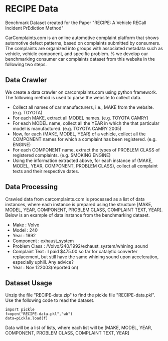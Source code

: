 # RECIPE Data
Benchmark Dataset created for the Paper "RECIPE: A Vehicle RECall Incident PrEdiction Method"

CarComplaints.com is an online automotive complaint platform that shows automotive defect patterns, based on complaints submitted by consumers. The complaints are organized into groups with associated metadata such as vehicle, vehicle component, and specific problem.
% we develop our benchmarking consumer car complaints dataset from this website in the following two steps. 

## Data Crawler
We create a data crawler on carcomplaints.com using python framework. The following method is used to parse the website to collect data.
- Collect all names of car manufacturers, i.e., MAKE from the website. (e.g. TOYOTA)
- For each MAKE, extract all MODEL names. (e.g. TOYOTA CAMRY)
- For each MODEL name, collect all the YEAR in which the that particular model is manufactured. (e.g. TOYOTA CAMRY 2005)
- Now, for each (MAKE, MODEL, YEAR) of a vehicle, collect all the COMPONENT names for which a complaint has been registered. (e.g. ENGINE)
- For each COMPONENT name, extract the types of PROBLEM CLASS of registered complaints. (e.g. SMOKING ENGINE)
- Using the information extracted above, for each instance of (MAKE, MODEL, YEAR, COMPONENT, PROBLEM CLASS), collect all complaint texts and their respective dates.

## Data Processing

Crawled data from carcomplaints.com is processed as a list of data instances, where each instance is prepared using the structure [MAKE, MODEL, YEAR, COMPONENT, PROBLEM CLASS, COMPLAINT TEXT, YEAR]. Below is an example of data instance from the benchmarking dataset.

- Make : Volvo
- Model : 240
- Year : 1992
- Component : exhaust_system
- Problem Class : /Volvo/240/1992/exhaust_system/whining_sound
- Complaint Text : I paid \$475.00 so far for catalytic converter replacement, but still have the same whining sound upon acceleration, especially uphill. Any advice?
- Year : Nov 122003(reported on)

## Dataset Usage

Unzip the file "RECIPE-data.zip" to find the pickle file "RECIPE-data.pkl".
Use the following code to read the dataset. 
```
import pickle
f=open("RECIPE-data.pkl","wb")
data=pickle.load(f)
```
Data will be a list of lists, where each list will be [MAKE, MODEL, YEAR, COMPONENT, PROBLEM CLASS, COMPLAINT TEXT, YEAR]
